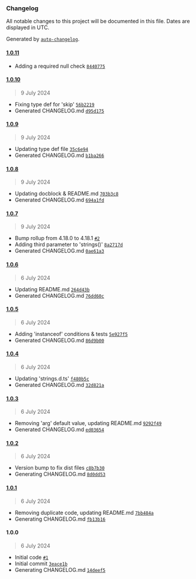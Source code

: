 ### Changelog

All notable changes to this project will be documented in this file. Dates are displayed in UTC.

Generated by [`auto-changelog`](https://github.com/CookPete/auto-changelog).

#### [1.0.11](https://github.com/avoidwork/tiny-strings/compare/1.0.10...1.0.11)

- Adding a required null check [`8440775`](https://github.com/avoidwork/tiny-strings/commit/84407754071d29bfce1c3015fa3eea367ef3210c)

#### [1.0.10](https://github.com/avoidwork/tiny-strings/compare/1.0.9...1.0.10)

> 9 July 2024

- Fixing type def for 'skip' [`56b2219`](https://github.com/avoidwork/tiny-strings/commit/56b22194b19d67a4fa44528afc00947483c0ceae)
- Generated CHANGELOG.md [`d95d175`](https://github.com/avoidwork/tiny-strings/commit/d95d1758ac23dadcb8a57d5c2afd25d332075b14)

#### [1.0.9](https://github.com/avoidwork/tiny-strings/compare/1.0.8...1.0.9)

> 9 July 2024

- Updating type def file [`35c6e94`](https://github.com/avoidwork/tiny-strings/commit/35c6e943dedb4ca07f40027fd3b668a9144d7bba)
- Generated CHANGELOG.md [`b1ba266`](https://github.com/avoidwork/tiny-strings/commit/b1ba266199b9b8e64ae2533ee658b002c89898c7)

#### [1.0.8](https://github.com/avoidwork/tiny-strings/compare/1.0.7...1.0.8)

> 9 July 2024

- Updating docblock & README.md [`703b3c8`](https://github.com/avoidwork/tiny-strings/commit/703b3c8eafe51d253b28006ba9c5e25d9c162472)
- Generated CHANGELOG.md [`694a1fd`](https://github.com/avoidwork/tiny-strings/commit/694a1fd4995e5ec7c9c166b8b1c293ea6b18a71c)

#### [1.0.7](https://github.com/avoidwork/tiny-strings/compare/1.0.6...1.0.7)

> 9 July 2024

- Bump rollup from 4.18.0 to 4.18.1 [`#2`](https://github.com/avoidwork/tiny-strings/pull/2)
- Adding third parameter to 'strings()' [`8a2717d`](https://github.com/avoidwork/tiny-strings/commit/8a2717dd4a6e0a31b721319ee18bbfc346fde670)
- Generated CHANGELOG.md [`0ae61a3`](https://github.com/avoidwork/tiny-strings/commit/0ae61a3b3684b928c90848155951f9b6b36c307d)

#### [1.0.6](https://github.com/avoidwork/tiny-strings/compare/1.0.5...1.0.6)

> 6 July 2024

- Updating README.md [`264d43b`](https://github.com/avoidwork/tiny-strings/commit/264d43bf66942f4088231aca25a9e6343453b0ac)
- Generated CHANGELOG.md [`76dd60c`](https://github.com/avoidwork/tiny-strings/commit/76dd60c3a67a26d7d9b3a97b7b42670c91f0f1fa)

#### [1.0.5](https://github.com/avoidwork/tiny-strings/compare/1.0.4...1.0.5)

> 6 July 2024

- Adding 'instanceof' conditions & tests [`5e927f5`](https://github.com/avoidwork/tiny-strings/commit/5e927f5911ca03dbb545ed45d3313578773cff07)
- Generated CHANGELOG.md [`86d9b00`](https://github.com/avoidwork/tiny-strings/commit/86d9b0008a5f7e6d4a0fe633e1122202c09b748e)

#### [1.0.4](https://github.com/avoidwork/tiny-strings/compare/1.0.3...1.0.4)

> 6 July 2024

- Updating 'strings.d.ts' [`f480b5c`](https://github.com/avoidwork/tiny-strings/commit/f480b5c89a796c49ef8e03f01d2f7484ef4158aa)
- Generated CHANGELOG.md [`32d821a`](https://github.com/avoidwork/tiny-strings/commit/32d821a9430bb7dd5af3e8a049768bfc93c38bc8)

#### [1.0.3](https://github.com/avoidwork/tiny-strings/compare/1.0.2...1.0.3)

> 6 July 2024

- Removing 'arg' default value, updating README.md [`9292f49`](https://github.com/avoidwork/tiny-strings/commit/9292f491620e6b0dece76a5111a59aca7946c213)
- Generated CHANGELOG.md [`ed03654`](https://github.com/avoidwork/tiny-strings/commit/ed0365429eedfcc48e4e97b2ba04eea5db96cc63)

#### [1.0.2](https://github.com/avoidwork/tiny-strings/compare/1.0.1...1.0.2)

> 6 July 2024

- Version bump to fix dist files [`c8b7b30`](https://github.com/avoidwork/tiny-strings/commit/c8b7b3019f25276822bfcb3abf29a5b5c5fecee7)
- Generating CHANGELOG.md [`8d0dd53`](https://github.com/avoidwork/tiny-strings/commit/8d0dd53dc08e7614b22c3c5e5e8a9d440b6412f0)

#### [1.0.1](https://github.com/avoidwork/tiny-strings/compare/1.0.0...1.0.1)

> 6 July 2024

- Removing duplicate code, updating README.md [`7bb484a`](https://github.com/avoidwork/tiny-strings/commit/7bb484a3cfe1bd476e8ab8fa0ef31143b69214fa)
- Generating CHANGELOG.md [`fb13b16`](https://github.com/avoidwork/tiny-strings/commit/fb13b162cdab8236c470cb7eaf298aba79bc5e3c)

#### 1.0.0

> 6 July 2024

- Initial code [`#1`](https://github.com/avoidwork/tiny-strings/pull/1)
- Initial commit [`3eace1b`](https://github.com/avoidwork/tiny-strings/commit/3eace1bd68819a6305864e7b92d14a42021a7a96)
- Generating CHANGELOG.md [`14deef5`](https://github.com/avoidwork/tiny-strings/commit/14deef545491014f59e6c74ddf958bc911d35e5b)
